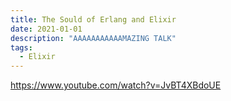 ```yaml
---
title: The Sould of Erlang and Elixir
date: 2021-01-01
description: "AAAAAAAAAAAMAZING TALK"
tags:
  - Elixir
---
```

https://www.youtube.com/watch?v=JvBT4XBdoUE
